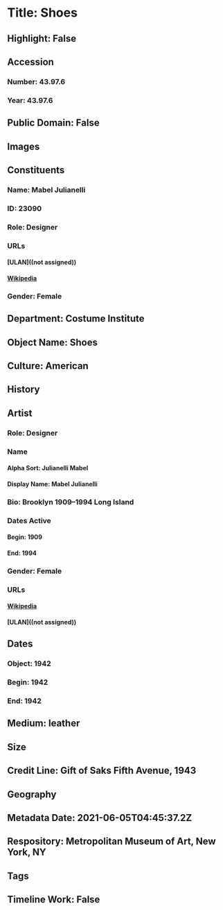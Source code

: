# Title: Shoes
## Highlight: False
## Accession
### Number: 43.97.6
### Year: 43.97.6
## Public Domain: False
## Images
## Constituents
### Name: Mabel Julianelli
### ID: 23090
### Role: Designer
### URLs
#### [ULAN]((not assigned))
#### [Wikipedia](https://www.wikidata.org/wiki/Q68967285)
### Gender: Female
## Department: Costume Institute
## Object Name: Shoes
## Culture: American
## History
## Artist
### Role: Designer
### Name
#### Alpha Sort: Julianelli Mabel
#### Display Name: Mabel Julianelli
### Bio: Brooklyn 1909–1994 Long Island
### Dates Active
#### Begin: 1909
#### End: 1994
### Gender: Female
### URLs
#### [Wikipedia](https://www.wikidata.org/wiki/Q68967285)
#### [ULAN]((not assigned))
## Dates
### Object: 1942
### Begin: 1942
### End: 1942
## Medium: leather
## Size
## Credit Line: Gift of Saks Fifth Avenue, 1943
## Geography
## Metadata Date: 2021-06-05T04:45:37.2Z
## Respository: Metropolitan Museum of Art, New York, NY
## Tags
## Timeline Work: False